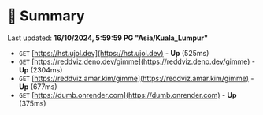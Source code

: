 # 📖 Summary
Last updated: **16/10/2024, 5:59:59 PG "Asia/Kuala_Lumpur"**

- `GET` [https://hst.ujol.dev](https://hst.ujol.dev) - **Up** (525ms)
- `GET` [https://reddviz.deno.dev/gimme](https://reddviz.deno.dev/gimme) - **Up** (2304ms)
- `GET` [https://reddviz.amar.kim/gimme](https://reddviz.amar.kim/gimme) - **Up** (677ms)
- `GET` [https://dumb.onrender.com](https://dumb.onrender.com) - **Up** (375ms)

